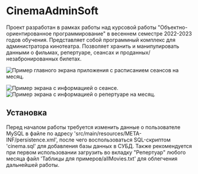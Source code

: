 # CinemaAdminSoft

Проект разработан в рамках работы над курсовой работы "Объектно-ориентированное программирование" в весеннем семестре 2022-2023 годов обучения.
Представляет собой программный комплекс для администратора кинотеатра. Позволяет хранить и манипулировать данными о фильмах, репертуаре, сеансах и проданных/незабронированных билетах. 

![Пример главного экрана приложения с расписанием сеансов на месяц.](![image](https://github.com/RinChn/CinemaAdminSoft/assets/98212167/909e486b-209f-407b-af65-232f3507dcc3))

![Пример экрана с информацией о сеансе.](![image](https://github.com/RinChn/CinemaAdminSoft/assets/98212167/160c26f4-b0ae-4f54-a6dd-b6e6e53598b9))
![Пример экрана с информацией о репертуаре на месяц.](![image](https://github.com/RinChn/CinemaAdminSoft/assets/98212167/9fea5e13-f042-4e53-a6e2-73b35e8047de))

## Установка

Перед началом работы требуется изменить данные о пользователе MySQL в файле по адресу 'src/main/resources/META-INF/persistence.xml', 
после чего воспользоваться SQL-скриптом 'cinema.sql' для добавления базы данных в СУБД. 
Также рекомендуется при первом использовании загрузить во вкладку "Репертуар" любого месяца файл 'Таблицы для примеров/allMovies.txt' для облегчения дальнейшей работы. 

